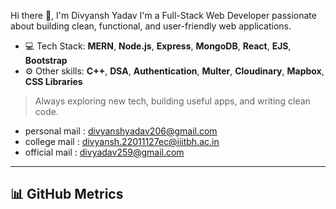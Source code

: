 
 Hi there 👋, I'm Divyansh Yadav
I'm a Full-Stack Web Developer passionate about building clean, functional, and user-friendly web applications.

- 💻 Tech Stack: **MERN**, **Node.js**, **Express**, **MongoDB**, **React**, **EJS**, **Bootstrap**
- ⚙️ Other skills: **C++**, **DSA**, **Authentication**, **Multer**, **Cloudinary**, **Mapbox**, **CSS Libraries**

> Always exploring new tech, building useful apps, and writing clean code.

- personal mail : divyanshyadav206@gmail.com
- college mail : divyansh.22011127ec@iiitbh.ac.in
- official mail : divyadav259@gmail.com

---

## 📊 GitHub Metrics

